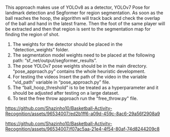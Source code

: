 This approach makes use of YOLOv8 as a detector, YOLOv7 Pose for landmark detection and Segformer for region segmentation. 
As soon as the ball reaches the hoop, the algorithm will track back and check the overlap of the ball and hand in the latest frame. Then the foot of the same player will be extracted  and then that region is sent to the segmentation map for finding the region of shot.

1. The weights for the detector should be placed in the “detection_weights” folder.
2. The segmentation model weights need to be placed at the following path:
“sf_net/output/segformer_results”.
3. The pose YOLOv7 pose weights should be in the main directory.
“pose_approach.py” contains the whole heuristic development.
4. For testing the videos Insert the path of the video in the variable “vid_path” variable in “pose_approach.py” file.
5. The “ball_hoop_threshold” is to be treated as a hyperparameter and it should be adjusted after testing on a large dataset.
6. To test the free throw approach run the "free_throw.py" file.




https://github.com/Shazinho10/Basketball-Activity-Recognition/assets/96534007/ed2b1ff6-a09d-459c-8ac6-29a56f2908a9



https://github.com/Shazinho10/Basketball-Activity-Recognition/assets/96534007/f07ac5aa-21e4-4f54-80af-74d8244209c8

